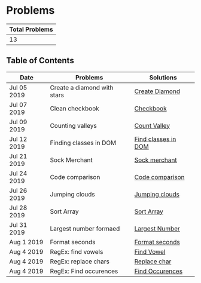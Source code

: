 # Problems

| Total Problems |
| -------------- |
| 13             |

## Table of Contents

| Date        | Problems                    | Solutions                                      |
| ----------- | --------------------------- | ---------------------------------------------- |
| Jul 05 2019 | Create a diamond with stars | [Create Diamond](./diamond-with-star.js)       |
| Jul 07 2019 | Clean checkbook             | [Checkbook](./checkbook.js)                    |
| Jul 09 2019 | Counting valleys            | [Count Valley](./counting-valley.js)           |
| Jul 12 2019 | Finding classes in DOM      | [Find classes in DOM](./find-class.js)         |
| Jul 21 2019 | Sock Merchant               | [Sock merchant](./sock-merchant.js)            |
| Jul 24 2019 | Code comparison             | [Code comparison](./code-comparison.js)        |
| Jul 26 2019 | Jumping clouds              | [Jumping clouds](./jumping-clouds.js)          |
| Jul 28 2019 | Sort Array                  | [Sort Array](./sort-array.js)                  |
| Jul 31 2019 | Largest number formaed      | [Largest Number](./largest-number-formed.js)   |
| Aug 1 2019  | Format seconds              | [Format seconds](./count-seconds.js)           |
| Aug 4 2019  | RegEx: find vowels          | [Find Vowel](./Regexp/find-vowel.js)           |
| Aug 4 2019  | RegEx: replace chars        | [Replace char](./Regexp/replace-char.js)       |
| Aug 4 2019  | RegEx: Find occurences      | [Find Occurences](./Regexp/find-occurences.js) |
